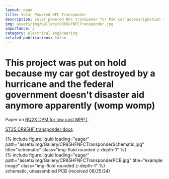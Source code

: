 ```yaml
---
layout: page
title: Solar Powered NFC Transponder
description: Solar powered NFC transponer for PSK car access/ignition via xSIID NFC implant.
img: assets/img/Gallery/CR95HFNFCTransponder.jpg
importance: 3
category: electrical engineering
related_publications: false
---
```

# This project was put on hold because my car got destroyed by a hurricane and the federal government doesn't disaster aid anymore apparently (womp womp)

Paper on <a href="https://www.ti.com/lit/an/slua687/slua687.pdf?ts=1724359587475&ref_url=https%253A%252F%252Fwww.google.com%252F">BQ2X DPM for low cost MPPT</a>.

<a href="https://www.st.com/resource/en/technical_note/tn1216-st25-nfc-guide-stmicroelectronics.pdf&ved=2ahUKEwi1md6l6ZKIAxUGG9AFHbeZD7QQFnoECBYQAQ&usg=AOvVaw3mpew8Oulvc5DUwKTxgB9m">ST25 CR95HF transponder docs</a>.

<div class="row">
    <div class="col-sm mt-2 mt-md-0">
        {% include figure.liquid loading="eager" path="assets/img/Gallery/CR95HFNFCTransponderSchematic.jpg" title="schematic" class="img-fluid rounded z-depth-1" %}
    </div>
    <div class="col-sm mt-2 mt-md-0">
        {% include figure.liquid loading="eager" path="assets/img/Gallery/CR95HFNFCTransponderPCB.jpg" title="example image" class="img-fluid rounded z-depth-1" %}
    </div>
</div>
<div class="caption">
    schematic, unassembled PCB (received 08/25/24)
</div>
